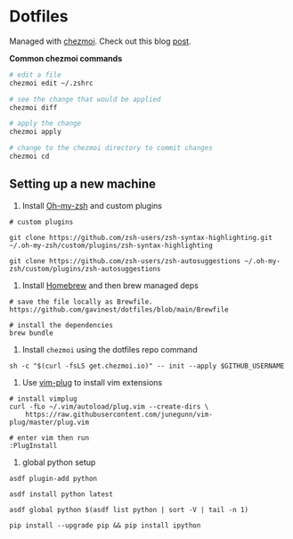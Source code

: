 # Dotfiles

Managed with [chezmoi](https://www.chezmoi.io/). Check out this blog [post](https://estenssorog.com/posts/easy-dotfiles-with-chezmoi/).

**Common chezmoi commands**

```bash
# edit a file
chezmoi edit ~/.zshrc

# see the change that would be applied
chezmoi diff

# apply the change
chezmoi apply

# change to the chezmoi directory to commit changes
chezmoi cd
```

## Setting up a new machine

1. Install [Oh-my-zsh](https://ohmyz.sh/#install) and custom plugins

```
# custom plugins

git clone https://github.com/zsh-users/zsh-syntax-highlighting.git ~/.oh-my-zsh/custom/plugins/zsh-syntax-highlighting

git clone https://github.com/zsh-users/zsh-autosuggestions ~/.oh-my-zsh/custom/plugins/zsh-autosuggestions
```

1. Install [Homebrew](https://brew.sh/) and then brew managed deps

```
# save the file locally as Brewfile. https://github.com/gavinest/dotfiles/blob/main/Brewfile

# install the dependencies
brew bundle 
```

1. Install `chezmoi` using the dotfiles repo command

```
sh -c "$(curl -fsLS get.chezmoi.io)" -- init --apply $GITHUB_USERNAME
```

1. Use [vim-plug](https://github.com/junegunn/vim-plug) to install vim extensions

```
# install vimplug
curl -fLo ~/.vim/autoload/plug.vim --create-dirs \
    https://raw.githubusercontent.com/junegunn/vim-plug/master/plug.vim

# enter vim then run
:PlugInstall
```

1. global python setup

```
asdf plugin-add python

asdf install python latest

asdf global python $(asdf list python | sort -V | tail -n 1)

pip install --upgrade pip && pip install ipython
```
